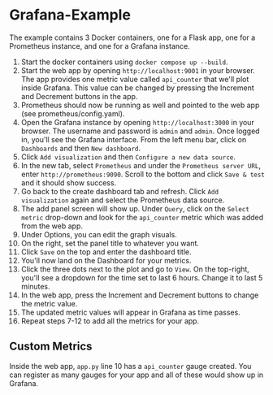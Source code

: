 # Grafana-Example

The example contains 3 Docker containers, one for a Flask app, one for a Prometheus instance, and one for a Grafana instance.
1. Start the docker containers using `docker compose up --build`.
2. Start the web app by opening `http://localhost:9001` in your browser. The app provides one metric value called `api_counter` that we'll plot inside Grafana. This value can be changed by pressing the Increment and Decrement buttons in the app.
3. Prometheus should now be running as well and pointed to the web app (see prometheus/config.yaml).
4. Open the Grafana instance by opening `http://localhost:3000` in your browser. The username and password is `admin` and `admin`. Once logged in, you'll see the Grafana interface. From the left menu bar, click on `Dashboards` and then `New dashboard`. 
5. Click `Add visualization` and then `Configure a new data source`.
6. In the new tab, select `Prometheus` and under the `Prometheus server URL`, enter `http://prometheus:9090`. Scroll to the bottom and click `Save & test` and it should show success.
7. Go back to the create dashboard tab and refresh. Click `Add visualization` again and select the Prometheus data source.
8. The add panel screen will show up. Under `Query`, click on the `Select metric` drop-down and look for the `api_counter` metric which was added from the web app.
9. Under Options, you can edit the graph visuals.
10. On the right, set the panel title to whatever you want.
11. Click `Save` on the top and enter the dashboard title.
12. You'll now land on the Dashboard for your metrics.
13. Click the three dots next to the plot and go to `View`. On the top-right, you'll see a dropdown for the time set to last 6 hours. Change it to last 5 minutes.
14. In the web app, press the Increment and Decrement buttons to change the metric value.
15. The updated metric values will appear in Grafana as time passes.
16. Repeat steps 7-12 to add all the metrics for your app.

## Custom Metrics
Inside the web app, `app.py` line 10 has a `api_counter` gauge created. You can register as many gauges for your app and all of these would show up in Grafana.